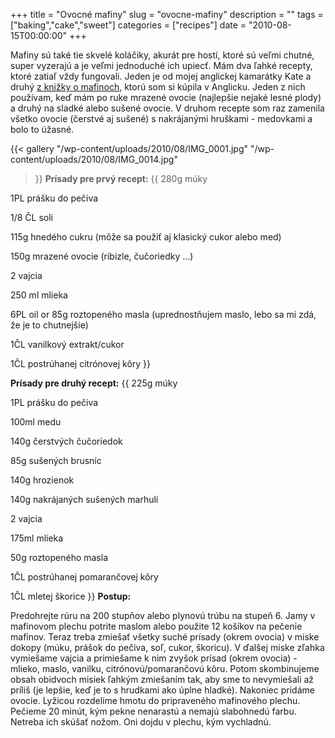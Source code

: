 +++
title = "Ovocné mafiny"
slug = "ovocne-mafiny"
description = ""
tags = ["baking","cake","sweet"]
categories = ["recipes"]
date = "2010-08-15T00:00:00"
+++

Mafiny sú také tie skvelé koláčiky, akurát pre hostí, ktoré sú veľmi chutné, super vyzerajú a je
veľmi jednoduché ich upiecť. Mám dva ľahké recepty, ktoré zatiaľ vždy fungovali. Jeden je od mojej
anglickej kamarátky Kate a druhý <a title="knižka o mafinoch"
href="http://www.dooyoo.co.uk/cook-book/1-mix-50-muffins/" target="_blank">z knižky o mafinoch</a>,
ktorú som si kúpila v Anglicku. Jeden z nich používam, keď mám po ruke mrazené ovocie (najlepšie
nejaké lesné plody) a druhý na sladké alebo sušené ovocie. V druhom recepte som raz zamenila všetko
ovocie (čerstvé aj sušené) s nakrájanými hruškami - medovkami a bolo to úžasné.


{{< gallery
    "/wp-content/uploads/2010/08/IMG_0001.jpg"
    "/wp-content/uploads/2010/08/IMG_0014.jpg"
>}}
**Prísady pre prvý recept:**
{{ 280g múky

1PL prášku do pečiva

1/8 ČL soli

115g hnedého cukru (môže sa použiť aj klasický cukor alebo med)

150g mrazené ovocie (ríbizle, čučoriedky ...)

2 vajcia

250 ml mlieka

6PL oil or 85g roztopeného masla (uprednostňujem maslo, lebo sa mi zdá, že je to chutnejšie)

1ČL vanilkový extrakt/cukor

1ČL postrúhanej citrónovej kôry
 }}

**Prísady pre druhý recept:**
{{ 225g múky

1PL prášku do pečiva

100ml medu

140g čerstvých čučoriedok

85g sušených brusníc

140g hrozienok

140g nakrájaných sušených marhulí

2 vajcia

175ml mlieka

50g roztopeného masla

1ČL postrúhanej pomarančovej kôry

1ČL mletej škorice
 }}
**Postup:**

Predohrejte rúru na 200 stupňov alebo plynovú trúbu na stupeň 6. Jamy v mafinovom plechu potrite
maslom alebo použite 12 košíkov na pečenie mafinov. Teraz treba zmiešať všetky suché prísady (okrem
ovocia) v miske dokopy (múku, prášok do pečiva, soľ, cukor, škoricu). V ďalšej miske zľahka
vymiešame vajcia a primiešame k nim zvyšok prísad (okrem ovocia) - mlieko, maslo, vanilku,
citrónovú/pomarančovú kôru. Potom skombinujeme obsah obidvoch misiek ľahkým zmiešaním tak, aby sme
to nevymiešali až príliš (je lepšie, keď je to s hrudkami ako úplne hladké). Nakoniec pridáme
ovocie. Lyžicou rozdelíme hmotu do pripraveného mafinového plechu. Pečieme 20 minút, kým pekne
nenarastú a nemajú slabohnedú farbu. Netreba ich skúšať nožom. Oni dojdu v plechu, kým vychladnú.
